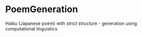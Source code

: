 # PoemGeneration
Haiku (Japanese poem) with strict structure - generation using computational linguistics
